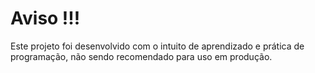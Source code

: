 #  Aviso !!! 
Este projeto foi desenvolvido com o intuito de aprendizado e prática de programação, não sendo recomendado para uso em produção.
